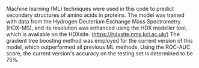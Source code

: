 Machine learning (ML) techniques were used in this code to predict secondary structures of amino acids in proteins. The model was trained with data from the Hydrogen Deuterium Exchange Mass Spectrometry (HDX-MS), and its resolution was enhanced using the HDX modeller tool, which is available on the HDXsite. (https://hdxsite.nms.kcl.ac.uk/) The gradient tree boosting method was employed for the current version of this model, which outperformed all previous ML methods. Using the ROC-AUC score, the current version's accuracy on the testing set is determined to be 75%.
